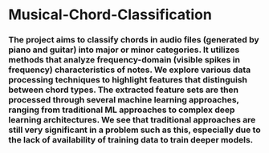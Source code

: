 # Musical-Chord-Classification
### The project aims to classify chords in audio files (generated by piano and guitar) into major or minor categories. It utilizes methods that analyze frequency-domain (visible spikes in frequency) characteristics of notes. We explore various data processing techniques to highlight features that distinguish between chord types. The extracted feature sets are then processed through several machine learning approaches, ranging from traditional ML approaches to complex deep learning architectures. We see that traditional approaches are still very significant in a problem such as this, especially due to the lack of availability of training data to train deeper models.

